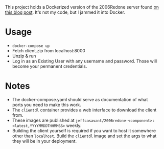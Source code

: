 This project holds a Dockerized version of the 2006Redone server found [on this blog post](https://www.rune-server.ee/runescape-development/rs2-server/downloads/655403-2006redone-release-highly-accurate-runescape-2006-remake.html).  It's not my code, but I jammed it into Docker.

# Usage

* `docker-compose up`
* Fetch client.zip from localhost:8000
* Unzip & run
* Log in as an Existing User with any username and password.  Those will become your permanent credentials.

# Notes

* The docker-compose.yaml should serve as documentation of what ports you need to make this work.
* The `clientdl` container provides a web interface to download the client from.
* These images are published at `jeffcasavant/2006redone-<component>:<latest,YYYYMMDDTHHMMSS>` weekly.
* Building the client yourself is required if you want to host it somewhere other than `localhost`.  Build the `clientdl` image and set the [args](https://github.com/jeffcasavant/docker-2006redone/blob/027d0d1661fc86aafd73d1502df8848ee8879506/clientdl/Dockerfile#L4) to what they will be in your deployment.
